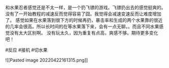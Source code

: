 和水果忍者感觉还是不太一样，是一个扔飞镖的游戏。飞镖扔出去的感觉挺爽的。
没有了一开始教程的减速反而觉得容易了囧。我觉得会减速变速反而让难度增加了。
感觉如果在水果落到很下方的时候再扔，暴击率和生成的两个水果靠的很近的几率会很高。所以长时间的在等水果落下来，会有一点无聊。。而且不同水果感觉没有太大区别啊。
没有玩太久，因为重复有点高，爽感不够。期待更多变化吧！

#反应 #接机 #切水果

![[Pasted image 20220422161315.png]]